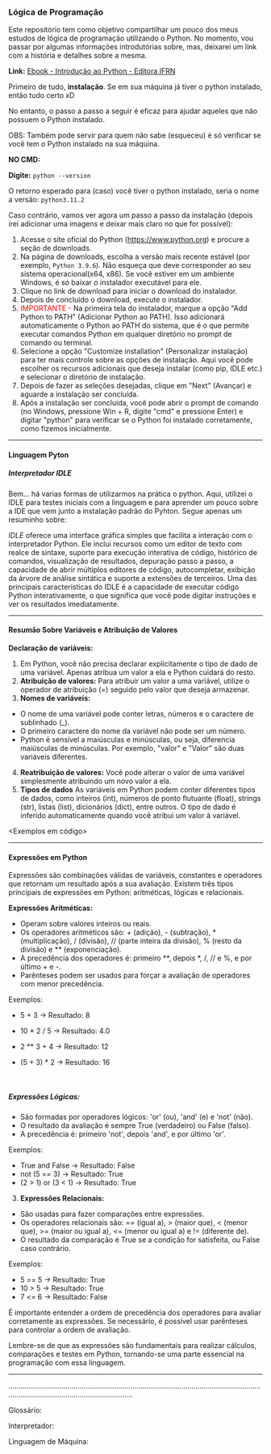 ### Lógica de Programação 

Este repositório tem como objetivo compartilhar um pouco dos meus estudos de lógica de programação utilizando o Python. No momento, vou passar por algumas informações introdutórias sobre, mas, deixarei um link com a história e detalhes sobre a mesma. 

**Link:** [Ebook - Introdução ao Python - Editora IFRN](https://memoria.ifrn.edu.br/bitstream/handle/1044/2090/EBOOK%20-%20INTRODU%C3%87%C3%83O%20A%20PYTHON%20%28EDITORA%20IFRN%29.pdf?sequence=1&isAllowed=y)

Primeiro de tudo, **instalação**. Se em sua máquina já tiver o python instalado, então tudo certo xD

No entanto, o passo a passo a seguir é eficaz para ajudar aqueles que não possuem o Python instalado.

OBS: Também pode servir para quem não sabe (esqueceu) é só verificar se você tem o Python instalado na sua máquina.



**NO CMD:**

**Digite:** `python --version`

O retorno esperado para (caso) você tiver o python instalado, seria o nome a versão: `python3.11.2 `

Caso contrário, vamos ver agora um passo a passo da instalação (depois irei adicionar uma imagens e deixar mais claro no que for possível):

1. Acesse o site oficial do Python (<https://www.python.org>) e procure a seção de downloads.
2. Na página de downloads, escolha a versão mais recente estável (por exemplo, `Python 3.9.6`). Não esqueça que deve corresponder ao seu sistema operacional(x64, x86). Se você estiver em um ambiente Windows, é só baixar o instalador executável para ele.
3. Clique no link de download para iniciar o download do instalador.
4. Depois de concluído o download, execute o instalador.
5. <span style="color:red">IMPORTANTE -</span> Na primeira tela do instalador, marque a opção "Add Python to PATH" (Adicionar Python ao PATH). Isso adicionará automaticamente o Python ao PATH do sistema, que é o que permite executar comandos Python em qualquer diretório no prompt de comando ou terminal.
6. Selecione a opção "Customize installation" (Personalizar instalação) para ter mais controle sobre as opções de instalação. Aqui você pode escolher os recursos adicionais que deseja instalar (como pip, IDLE etc.) e selecionar o diretório de instalação.
7. Depois de fazer as seleções desejadas, clique em "Next" (Avançar) e aguarde a instalação ser concluída.
8. Após a instalação ser concluída, você pode abrir o prompt de comando (no Windows, pressione Win + R, digite "cmd" e pressione Enter) e digitar "python" para verificar se o Python foi instalado corretamente, como fizemos inicialmente.


------

#### Linguagem Pyton

##### Interpretador IDLE

Bem... há varias formas de utilizarmos na prática o python. Aqui, utilizei o IDLE para testes iniciais com a linguagem e para aprender um pouco sobre a IDE que vem junto a instalação padrão do Pyhton. Segue apenas um resuminho sobre:

*IDLE* oferece uma interface gráfica simples que facilita a interação com o interpretador Python. Ele inclui recursos como um editor de texto com realce de sintaxe, suporte para execução interativa de código, histórico de comandos, visualização de resultados, depuração passo a passo, a capacidade de abrir múltiplos editores de código, autocompletar, exibição da árvore de análise sintática e suporte a extensões de terceiros. Uma das principais características do IDLE é a capacidade de executar código Python interativamente, o que significa que você pode digitar instruções e ver os resultados imediatamente. 

------

#### Resumão Sobre Variáveis e Atribuição de Valores

**Declaração de variáveis:**

1. Em Python, você não precisa declarar explicitamente o tipo de dado de uma variável. Apenas atribua um valor a ela e Python cuidará do resto.
2. **Atribuição de valores:**
   Para atribuir um valor a uma variável, utilize o operador de atribuição (=) seguido pelo valor que deseja armazenar.
3. **Nomes de variáveis:**

- O nome de uma variável pode conter letras, números e o caractere de sublinhado (_).
- O primeiro caractere do nome da variável não pode ser um número.
- Python é sensível a maiúsculas e minúsculas, ou seja, diferencia maiúsculas de minúsculas. Por exemplo, "valor" e "Valor" são duas variáveis diferentes.

4. **Reatribuição de valores:**
   Você pode alterar o valor de uma variável simplesmente atribuindo um novo valor a ela.
5. **Tipos de dados**
   As variáveis em Python podem conter diferentes tipos de dados, como 
   inteiros (int), números de ponto flutuante (float), strings (str), 
   listas (list), dicionários (dict), entre outros. O tipo de dado é 
   inferido automaticamente quando você atribui um valor à variável.

<Exemplos em código>

------

#### Expressões em Python

Expressões são combinações válidas de variáveis, constantes e operadores que retornam um resultado após a sua avaliação. Existem três tipos principais de expressões em Python: aritméticas, lógicas e relacionais.

**Expressões Aritméticas:**

- Operam sobre valores inteiros ou reais.
- Os operadores aritméticos são: + (adição), - (subtração), * (multiplicação), / (divisão), // (parte inteira da divisão), % (resto da divisão) e ** (exponenciação).
- A precedência dos operadores é: primeiro **, depois *, /, // e %, e por último + e -.
- Parênteses podem ser usados para forçar a avaliação de operadores com menor precedência.

Exemplos:

- 5 + 3 → Resultado: 8

- 10 * 2 / 5 → Resultado: 4.0

- 2 ** 3 + 4 → Resultado: 12

- (5 + 3) * 2 → Resultado: 16

  ​


##### Expressões Lógicas:

- São formadas por operadores lógicos: 'or' (ou), 'and' (e) e 'not' (não).
- O resultado da avaliação é sempre True (verdadeiro) ou False (falso).
- A precedência é: primeiro 'not', depois 'and', e por último 'or'.

Exemplos:

- True and False → Resultado: False
- not (5 == 3) → Resultado: True
- (2 > 1) or (3 < 1) → Resultado: True

3. **Expressões Relacionais:**

- São usadas para fazer comparações entre expressões.
- Os operadores relacionais são: == (igual a), > (maior que), < (menor que), >= (maior ou igual a), <= (menor ou igual a) e != (diferente de).
- O resultado da comparação é True se a condição for satisfeita, ou False caso contrário.

Exemplos:

- 5 == 5 → Resultado: True
- 10 > 5 → Resultado: True
- 7 <= 6 → Resultado: False

É importante entender a ordem de precedência dos operadores para avaliar corretamente as expressões. Se necessário, é possível usar parênteses para controlar a ordem de avaliação.

Lembre-se de que as expressões são fundamentais para realizar cálculos, comparações e testes em Python, tornando-se uma parte essencial na programação com essa linguagem.



_ _ _ _ _ _ _ _ _ _ _ _ _ _ _ _ _ _ _ _ _ _ _ _ _ _ _ _ _ _ _ _ _ _ _ _ _ _ _ _ _ _ _ _ _ _ _ _ _ _ _ _ _ _ _ _ _ _ _ _ _ _ _ _ _ _ _ _ _ _













.........................................................................................................................................................................................

Glossário:

Interpretador:

Linguagem de Máquina:

